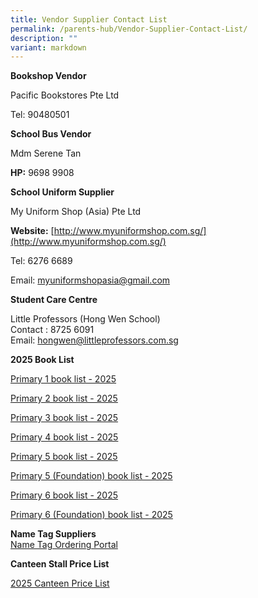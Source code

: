 ```yaml
---
title: Vendor Supplier Contact List
permalink: /parents-hub/Vendor-Supplier-Contact-List/
description: ""
variant: markdown
---
```

**Bookshop Vendor**

Pacific Bookstores Pte Ltd

Tel: 90480501

**School Bus Vendor**

Mdm Serene Tan

**HP:**&nbsp;9698 9908

**School Uniform Supplier**

My Uniform Shop (Asia) Pte Ltd

**Website:**&nbsp;[http://www.myuniformshop.com.sg/](http://www.myuniformshop.com.sg/)

Tel: 6276 6689

Email:&nbsp;[myuniformshopasia@gmail.com](mailto:myuniformshopasia@gmail.com)&nbsp;

**Student Care Centre**

Little Professors (Hong Wen School)  
Contact : 8725 6091  
Email:&nbsp;[hongwen@littleprofessors.com.sg](mailto:hongwen@littleprofessors.com.sg)

**2025 Book List**



[Primary 1 book list - 2025](/files/P1_Booklist_2025.pdf)

[Primary 2 book list - 2025](/files/P2_Booklist_2025.pdf)

[Primary 3 book list - 2025](/files/P3_Booklist_2025.pdf)

[Primary 4 book list - 2025](/files/P4_Booklist_2025.pdf)

[Primary 5 book list - 2025](/files/P5_Booklist_2025.pdf)

[Primary 5 (Foundation) book list - 2025](/files/P5F_Booklist_2025.pdf)

[Primary 6 book list - 2025](/files/P6_Booklist_2025.pdf)

[Primary 6 (Foundation) book list - 2025](/files/P6F_Booklist_2025.pdf)

**Name Tag Suppliers**  
[Name Tag Ordering Portal](https://nametags.stitchwerkz.sg/product-page/nametag-hong-wen-school)

**Canteen Stall Price List**

[2025 Canteen Price List](/files/Canteen_price_list_2025.pdf)
